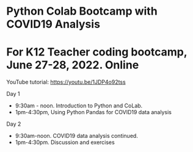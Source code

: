 # Python Colab Bootcamp with COVID19 Analysis
# For K12 Teacher coding bootcamp, June 27-28, 2022. Online

YouTube tutorial: https://youtu.be/1JDP4o92tss 

Day 1<br> 
+ 9:30am - noon. Introduction to Python and CoLab. <br> 
+ 1pm-4:30pm,  Using Python Pandas for COVID19 data analysis <br> 
       
Day 2 <br>
* 9:30am-noon. COVID19 data analysis continued. <br> 
* 1pm-4:30pm.  Discussion and exercises

